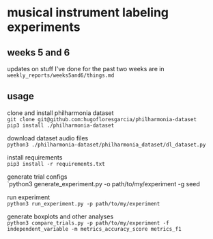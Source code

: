 # musical instrument labeling experiments

## weeks 5 and 6
updates on stuff I've done for the past two weeks are in `weekly_reports/weeks5and6/things.md`

## usage

clone and install philharmonia dataset  
`git clone git@github.com:hugofloresgarcia/philharmonia-dataset`  
`pip3 install ./philharmonia-dataset`

download dataset audio files  
`python3 ./philharmonia-dataset/philharmonia_dataset/dl_dataset.py`

install requirements  
`pip3 install -r requirements.txt`

generate trial configs  
`python3 generate_experiment.py -o path/to/my/experiment -g seed 

run experiment  
`python3 run_experiment.py -p path/to/my/experiment`

generate boxplots and other analyses  
`python3 compare_trials.py -p path/to/my/experiment -f independent_variable -m metrics_accuracy_score metrics_f1`

